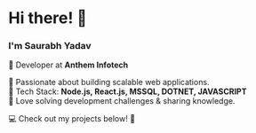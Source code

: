 # Hi there! 👋

### I'm Saurabh Yadav
🚀 Developer at **Anthem Infotech**

🔹 Passionate about building scalable web applications.  
🔹 Tech Stack: **Node.js, React.js, MSSQL, DOTNET, JAVASCRIPT**  
🔹 Love solving development challenges & sharing knowledge.  

💻 Check out my projects below! 🚀
